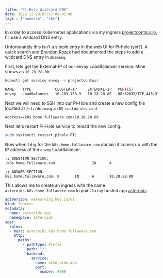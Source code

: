 ```yaml
---
title: "Pi-Hole Wildcard DNS"
date: 2022-12-29T07:57:08-05:00
tags : ["homelab", "k8s"]
---
```

In order to access Kubernetes applications via my ingress [projectcontour.io](https://projectcontour.io), I'll use a wildcard DNS entry.  

Unfortunately this isn't a simple entry in the web UI for Pi-hole (yet?).  A quick search and [Brandon Rozek](https://brandonrozek.com/blog/wildcarddomainspihole/) had documented the steps to add a wildcard DNS entry in `dnsmasq`.
<!--more-->
First, lets get the External-IP of our envoy LoadBalancer service.  Mine shows as `10.28.28.80`.

```BASH
kubectl get service envoy -n projectcontour

NAME    TYPE           CLUSTER-IP     EXTERNAL-IP   PORT(S)                      AGE
envoy   LoadBalancer   10.103.158.9   10.28.28.80   80:32032/TCP,443:31610/TCP   43h
```
Next we will need to SSH into our Pi-Hole and create a new config file located at `/etc/dnsmasq.d/03-custom-dns.conf`

```
address=/k8s.home.fullaware.com/10.28.28.80
```
Next let's restart Pi-Hole service to reload the new config.

```BASH
sudo systemctl restart pihole-FTL
```

Now when I `dig` for the `k8s.home.fullaware.com` domain it comes up with the IP address of the `envoy` LoadBalancer.

```BASH
;; QUESTION SECTION:
;k8s.home.fullaware.com.                IN      A

;; ANSWER SECTION:
k8s.home.fullaware.com. 0       IN      A       10.28.28.80
```

This allows me to create an ingress with the name `asteroids.k8s.home.fullaware.com` to point to my hosted app [asteroids](https://github.com/fullaware/asteroids).

```YAML
apiVersion: networking.k8s.io/v1
kind: Ingress
metadata:
  name: asteroids-app
  namespace: asteroids
spec:
  rules:
  - host: asteroids.k8s.home.fullaware.com
    http:
      paths:
        - pathType: Prefix
          path: "/"
          backend:
            service:
              name: asteroids-app
              port:
                number: 8080
```
